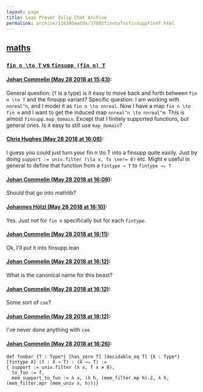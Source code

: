 ```yaml
---
layout: page
title: Lean Prover Zulip Chat Archive 
permalink: archive/116395maths/37885finntoTvsfinsuppfinnT.html
---
```


## [maths](index.html)
### [`fin n \to T` vs `finsupp (fin n) T`](37885finntoTvsfinsuppfinnT.html)

#### [Johan Commelin (May 28 2018 at 15:43)](https://leanprover.zulipchat.com/#narrow/stream/116395-maths/topic/%60fin%20n%20%5Cto%20T%60%20vs%20%60finsupp%20%28fin%20n%29%20T%60/near/127206339):
General question: (`T` is a type) is it easy to move back and forth between `fin n \to T` and the finsupp variant?
Specific question: I am working with `nnreal^n`, and I model it as `fin n \to nnreal`. Now I have a map `fin n \to fin m` and I want to get the induced map `nnreal^n \to nnreal^m`. This is almost `finsupp.map_domain`. Except that I finitely supported functions, but general ones. Is it easy to still use `map_domain`?

#### [Chris Hughes (May 28 2018 at 16:08)](https://leanprover.zulipchat.com/#narrow/stream/116395-maths/topic/%60fin%20n%20%5Cto%20T%60%20vs%20%60finsupp%20%28fin%20n%29%20T%60/near/127207254):
I guess you could just turn your fin n \to T into a finsupp quite easily. Just by doing `support := univ.filter (\la x, fx \ne!= 0)` etc.
Might e useful in general to define that function from a `fintype → T` to `fintype →₀ T`

#### [Johan Commelin (May 28 2018 at 16:09)](https://leanprover.zulipchat.com/#narrow/stream/116395-maths/topic/%60fin%20n%20%5Cto%20T%60%20vs%20%60finsupp%20%28fin%20n%29%20T%60/near/127207269):
Should that go into mathlib?

#### [Johannes Hölzl (May 28 2018 at 16:10)](https://leanprover.zulipchat.com/#narrow/stream/116395-maths/topic/%60fin%20n%20%5Cto%20T%60%20vs%20%60finsupp%20%28fin%20n%29%20T%60/near/127207324):
Yes. Just not for `fin n` specifically but for each `fintype`.

#### [Johan Commelin (May 28 2018 at 16:11)](https://leanprover.zulipchat.com/#narrow/stream/116395-maths/topic/%60fin%20n%20%5Cto%20T%60%20vs%20%60finsupp%20%28fin%20n%29%20T%60/near/127207358):
Ok, I'll put it into finsupp.lean

#### [Johan Commelin (May 28 2018 at 16:12)](https://leanprover.zulipchat.com/#narrow/stream/116395-maths/topic/%60fin%20n%20%5Cto%20T%60%20vs%20%60finsupp%20%28fin%20n%29%20T%60/near/127207407):
What is the canonical name for this beast?

#### [Johan Commelin (May 28 2018 at 16:12)](https://leanprover.zulipchat.com/#narrow/stream/116395-maths/topic/%60fin%20n%20%5Cto%20T%60%20vs%20%60finsupp%20%28fin%20n%29%20T%60/near/127207409):
Some sort of `coe`?

#### [Johan Commelin (May 28 2018 at 16:12)](https://leanprover.zulipchat.com/#narrow/stream/116395-maths/topic/%60fin%20n%20%5Cto%20T%60%20vs%20%60finsupp%20%28fin%20n%29%20T%60/near/127207412):
I've never done anything with `coe`

#### [Johan Commelin (May 28 2018 at 16:26)](https://leanprover.zulipchat.com/#narrow/stream/116395-maths/topic/%60fin%20n%20%5Cto%20T%60%20vs%20%60finsupp%20%28fin%20n%29%20T%60/near/127207991):
```lean
def foobar {T : Type*} [has_zero T] [decidable_eq T] {X : Type*}  [fintype X] (f : X → T) : (X →₀ T) :=
{ support := univ.filter (λ x, f x ≠ 0),
  to_fun := f,
  mem_support_to_fun := λ x, ⟨λ h, (mem_filter.mp h).2, λ h, (mem_filter.mpr ⟨mem_univ x, h⟩)⟩}
```

